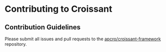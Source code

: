 # Contributing to Croissant

## Contribution Guidelines

Please submit all issues and pull requests to the [apcro/croissant-framework](http://github.com/apcro/croissant-framework) repository.